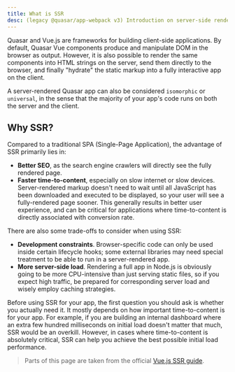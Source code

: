 ```yaml
---
title: What is SSR
desc: (legacy @quasar/app-webpack v3) Introduction on server-side rendered apps with Quasar CLI.
---
```


Quasar and Vue.js are frameworks for building client-side applications. By default, Quasar Vue components produce and manipulate DOM in the browser as output. However, it is also possible to render the same components into HTML strings on the server, send them directly to the browser, and finally "hydrate" the static markup into a fully interactive app on the client.

A server-rendered Quasar app can also be considered `isomorphic` or `universal`, in the sense that the majority of your app's code runs on both the server and the client.

## Why SSR?
Compared to a traditional SPA (Single-Page Application), the advantage of SSR primarily lies in:

* **Better SEO**, as the search engine crawlers will directly see the fully rendered page.
* **Faster time-to-content**, especially on slow internet or slow devices. Server-rendered markup doesn't need to wait until all JavaScript has been downloaded and executed to be displayed, so your user will see a fully-rendered page sooner. This generally results in better user experience, and can be critical for applications where time-to-content is directly associated with conversion rate.

There are also some trade-offs to consider when using SSR:

* **Development constraints**. Browser-specific code can only be used inside certain lifecycle hooks; some external libraries may need special treatment to be able to run in a server-rendered app.
* **More server-side load**. Rendering a full app in Node.js is obviously going to be more CPU-intensive than just serving static files, so if you expect high traffic, be prepared for corresponding server load and wisely employ caching strategies.

Before using SSR for your app, the first question you should ask is whether you actually need it. It mostly depends on how important time-to-content is for your app. For example, if you are building an internal dashboard where an extra few hundred milliseconds on initial load doesn't matter that much, SSR would be an overkill. However, in cases where time-to-content is absolutely critical, SSR can help you achieve the best possible initial load performance.

<q-separator class="q-mt-xl" />

> Parts of this page are taken from the official [Vue.js SSR guide](https://vuejs.org/guide/scaling-up/ssr.html).
